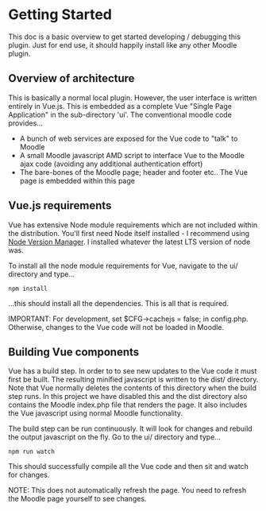 # Getting Started

This doc is a basic overview to get started developing / debugging this plugin. Just for end use, it should happily install like any other Moodle plugin. 

## Overview of architecture

This is basically a normal local plugin. However, the user interface is written entirely in Vue.js. This is embedded as a complete Vue "Single Page Application" in the sub-directory 'ui'. The conventional moodle code provides...

* A bunch of web services are exposed for the Vue code to "talk" to Moodle
* A small Moodle javascript AMD script to interface Vue to the Moodle ajax code (avoiding any additional authentication effort)
* The bare-bones of the Moodle page; header and footer etc.. The Vue page is embedded within this page

## Vue.js requirements

Vue has extensive Node module requirements which are not included within the distribution. You'll first need Node itself installed - I recommend
using [Node Version Manager](https://github.com/nvm-sh/nvm). I installed whatever the latest LTS version of node was. 

To install all the node module requirements for Vue, navigate to the ui/ directory and type...

    npm install

...this should install all the dependencies. This is all that is required. 

IMPORTANT: For development, set $CFG->cachejs = false; in config.php. Otherwise, changes to the Vue code will not be loaded in Moodle. 

## Building Vue components

Vue has a build step. In order to to see new updates to the Vue code it must first be built. The resulting minified javascript is written to the dist/ directory. Note that Vue normally deletes the contents of this directory when the build step runs. In this project we have disabled this and the dist directory also contains the Moodle index.php file that renders the page. It also includes the Vue javascript using normal Moodle functionality. 

The build step can be run continuously. It will look for changes and rebuild the output javascript on the fly. Go to the ui/ directory and type...

    npm run watch

This should successfully compile all the Vue code and then sit and watch for changes. 

NOTE: This does not automatically refresh the page. You need to refresh the Moodle page yourself to see changes. 